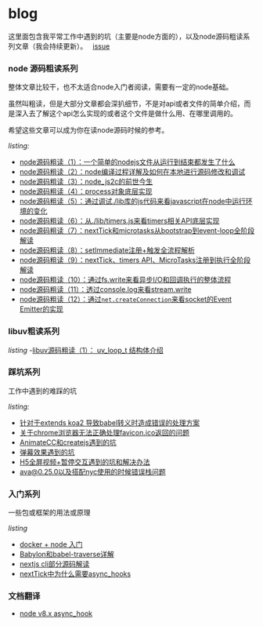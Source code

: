 # blog
这里面包含我平常工作中遇到的坑（主要是node方面的），以及node源码粗读系列文章（我会持续更新）。  
[issue](https://github.com/xtx1130/blog/issues)

### node 源码粗读系列
整体文章比较干，也不太适合node入门者阅读，需要有一定的node基础。

虽然叫粗读，但是大部分文章都会深扒细节，不是对api或者文件的简单介绍，而是深入去了解这个api怎么实现的或者这个文件是做什么用、在哪里调用的。

希望这些文章可以成为你在读node源码时候的参考。

*listing:*  
- [node源码粗读（1）：一个简单的nodejs文件从运行到结束都发生了什么](https://github.com/xtx1130/blog/issues/5)
- [node源码粗读（2）：node编译过程详解及如何在本地进行源码修改和调试](https://github.com/xtx1130/blog/issues/9)
- [node源码粗读（3）：node_js2c的前世今生](https://github.com/xtx1130/blog/issues/10)
- [node源码粗读（4）：process对象底层实现](https://github.com/xtx1130/blog/issues/12)
- [node源码粗读（5）：通过调试./lib库的js代码来看javascript在node中运行环境的变化](https://github.com/xtx1130/blog/issues/14)
- [node源码粗读（6）：从./lib/timers.js来看timers相关API底层实现](https://github.com/xtx1130/blog/issues/15)
- [node源码粗读（7）：nextTick和microtasks从bootstrap到event-loop全阶段解读](https://github.com/xtx1130/blog/issues/16)
- [node源码粗读（8）：setImmediate注册+触发全流程解析](https://github.com/xtx1130/blog/issues/19)
- [node源码粗读（9）：nextTick、timers API、MicroTasks注册到执行全阶段解读](https://github.com/xtx1130/blog/issues/20)
- [node源码粗读（10）：通过fs.write来看异步I/O和回调执行的整体流程](https://github.com/xtx1130/blog/issues/23)
- [node源码粗读（11）：透过console.log来看stream.write](https://github.com/xtx1130/blog/issues/24)
- [node源码粗读（12）：通过`net.createConnection`来看socket的Event Emitter的实现](https://github.com/xtx1130/blog/issues/26)

### libuv粗读系列

*listing*
-[libuv源码粗读（1）： uv_loop_t 结构体介绍](https://github.com/xtx1130/blog/issues/27)

### 踩坑系列
工作中遇到的难踩的坑

*listing:*
- [针对于extends koa2 导致babel转义时造成错误的处理方案](https://github.com/xtx1130/blog/issues/1)
- [关于chrome浏览器无法正确处理favicon.ico返回的问题](https://github.com/xtx1130/blog/issues/3)
- [AnimateCC和createjs遇到的坑](https://github.com/xtx1130/blog/issues/11)
- [弹幕效果遇到的坑](https://github.com/xtx1130/blog/issues/13)
- [H5全屏视频+暂停交互遇到的坑和解决办法](https://github.com/xtx1130/blog/issues/17)
- [ava@0.25.0以及搭配nyc使用的时候错误栈问题 ](https://github.com/xtx1130/blog/issues/25)
### 入门系列
一些包或框架的用法或原理

*listing*
- [docker + node 入门](https://github.com/xtx1130/blog/issues/4)
- [Babylon和babel-traverse详解](https://github.com/xtx1130/blog/issues/7)
- [nextjs cli部分源码解读](https://github.com/xtx1130/blog/issues/18)
- [nextTick中为什么需要async_hooks](https://github.com/xtx1130/blog/issues/22)
### 文档翻译
- [node v8.x async_hook](https://github.com/xtx1130/blog/blob/master/doc/async_hook_zh_CN.md)
